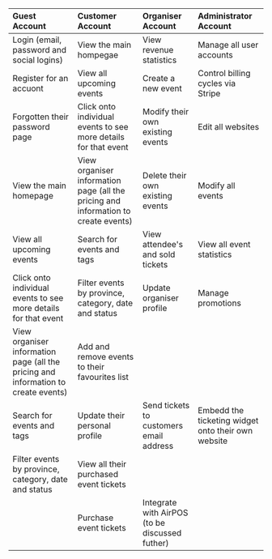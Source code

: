 | Guest Account | Customer Account | Organiser Account | Administrator Account |
| :---         |     :---      |     :---     |          :--- |
| Login (email, password and social logins)   | View the main hompegae     | View revenue statistics    | Manage all user accounts |
| Register for an accuont     | View all upcoming events       | Create a new event      | Control billing cycles via Stripe |
| Forgotten their password page     | Click onto individual events to see more details for that event       | Modify their own existing events      | Edit all websites |
| View the main homepage     | View organiser information page (all the pricing and information to create events)       | Delete their own existing events      | Modify all events |
| View all upcoming events     | Search for events and tags       | View attendee's and sold tickets      | View all event statistics |
| Click onto individual events to see more details for that event     | Filter events by province, category, date and status       | Update organiser profile      | Manage promotions |
| View organiser information page (all the pricing and information to create events)     | Add and remove events to their favourites list       |           |      |
| Search for events and tags     | Update their personal profile       | Send tickets to customers email address      | Embedd the ticketing widget onto their own website     |
| Filter events by province, category, date and status     | View all their purchased event tickets       |       |      |
|        | Purchase event tickets       | Integrate with AirPOS (to be discussed futher)      |      |

